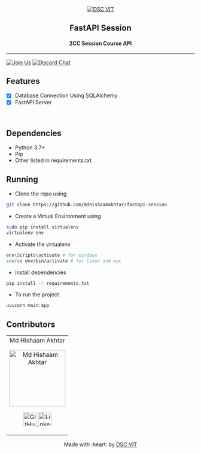 <p style="text-align: center;">
<a href="https://dscvit.com">
	<img src="https://user-images.githubusercontent.com/30529572/92081025-fabe6f00-edb1-11ea-9169-4a8a61a5dd45.png" alt="DSC VIT"/>
</a>
	<h2 style="text-align: center;"> FastAPI Session </h2>
	<h4 style="text-align: center;"> 2CC Session Course API </h4>


---
[![Join Us](https://img.shields.io/badge/Join%20Us-Developer%20Student%20Clubs-red)](https://dsc.community.dev/vellore-institute-of-technology/)
[![Discord Chat](https://img.shields.io/discord/760928671698649098.svg)](https://discord.gg/498KVdSKWR)

## Features

- [x] Database Connection Using SQLAlchemy
- [x] FastAPI Server

<br>

## Dependencies

- Python 3.7+
- Pip
- Other listed in requirements.txt

## Running

- Clone the repo using

```bash
git clone https://github.com/mdhishaamakhtar/fastapi-session 
```

- Create a Virtual Environment using

```bash
sudo pip install virtualenv
virtualenv env
```

- Activate the virtualenv

```bash
env\Scripts\activate # for windows
source env/bin/activate # for linux and mac
```

- Install dependencies

```bash
pip install -r requirements.txt
```

- To run the project

```bash
uvicorn main:app
```

## Contributors

<table>
	<tr style="text-align: center;">
		<td>
		Md Hishaam Akhtar
		<p style="text-align: center;">
			<img src = "https://user-images.githubusercontent.com/58990970/103586688-9cde9700-4f0b-11eb-915c-0d8b9a555159.JPG" width="150" height="150" alt="Md Hishaam Akhtar">
		</p>
			<p style="text-align: center;">
				<a href = "https://github.com/mdhishaamakhtar">
					<img src = "https://www.iconninja.com/files/241/825/211/round-collaboration-social-github-code-circle-network-icon.svg" width="36" height = "36" alt="GitHub"/>
				</a>
				<a href = "https://www.linkedin.com/in/mdhishaamakhtar">
					<img src = "https://www.iconninja.com/files/863/607/751/network-linkedin-social-connection-circular-circle-media-icon.svg" width="36" height="36" alt="LinkedIn"/>
				</a>
			</p>
		</td>
	</tr>
</table>

<p style="text-align: center;">
	Made with :heart: by <a href="https://dscvit.com">DSC VIT</a>
</p>